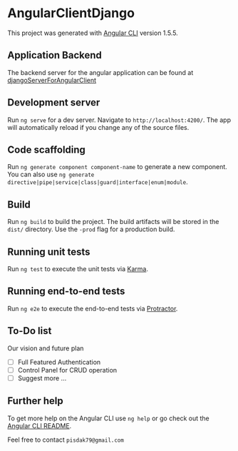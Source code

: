 # AngularClientDjango

This project was generated with [Angular CLI](https://github.com/angular/angular-cli) version 1.5.5.

## Application Backend

The backend server for the angular application can be found at [djangoServerForAngularClient](https://github.com/kdpisda/djangoServerForAngularClient)

## Development server

Run `ng serve` for a dev server. Navigate to `http://localhost:4200/`. The app will automatically reload if you change any of the source files.

## Code scaffolding

Run `ng generate component component-name` to generate a new component. You can also use `ng generate directive|pipe|service|class|guard|interface|enum|module`.

## Build

Run `ng build` to build the project. The build artifacts will be stored in the `dist/` directory. Use the `-prod` flag for a production build.

## Running unit tests

Run `ng test` to execute the unit tests via [Karma](https://karma-runner.github.io).

## Running end-to-end tests

Run `ng e2e` to execute the end-to-end tests via [Protractor](http://www.protractortest.org/).

## To-Do list

Our vision and future plan

- [ ] Full Featured Authentication
- [ ] Control Panel for CRUD operation
- [ ] Suggest more ...

## Further help

To get more help on the Angular CLI use `ng help` or go check out the [Angular CLI README](https://github.com/angular/angular-cli/blob/master/README.md).

Feel free to contact ```pisdak79@gmail.com```
